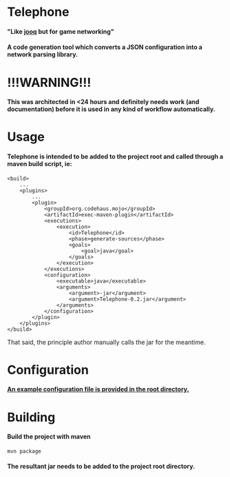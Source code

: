 # Telephone

#### "Like [jooq](https://www.jooq.org/) but for game networking"
#### A code generation tool which converts a JSON configuration into a network parsing library.

# !!!WARNING!!!
#### This was architected in <24 hours and definitely needs work (and documentation) before it is used in any kind of workflow automatically.


# Usage
#### Telephone is intended to be added to the project root and called through a maven build script, ie:
```
<build>
    ...
    <plugins>
        ...
        <plugin>
            <groupId>org.codehaus.mojo</groupId>
            <artifactId>exec-maven-plugin</artifactId>
            <executions>
                <execution>
                    <id>Telephone</id>
                    <phase>generate-sources</phase>
                    <goals>
                        <goal>java</goal>
                    </goals>
                </execution>
            </executions>
            <configuration>
                <executable>java</executable>
                <arguments>
                    <argument>-jar</argument>
                    <argument>Telephone-0.2.jar</argument>
                </arguments>
            </configuration>
        </plugin>
    </plugins>
</build>

```
That said, the principle author manually calls the jar for the meantime.

# Configuration
#### [An example configuration file is provided in the root directory.](https://github.com/AustinHoover/SocketMessageCodeGen/blob/master/template.json)

# Building
#### Build the project with maven
```
mvn package
```
#### The resultant jar needs to be added to the project root directory.